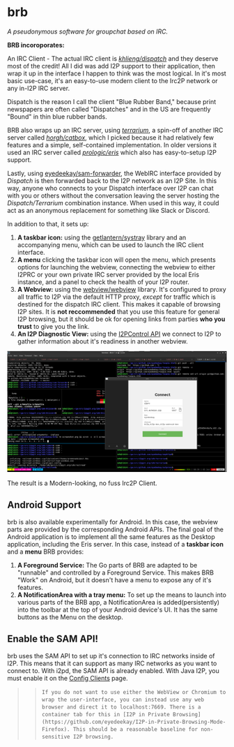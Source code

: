 brb
===

*A pseudonymous software for groupchat based on IRC.*

**BRB incoroporates:**

An IRC Client - The actual IRC client is *[khlieng/dispatch](https://github.com/khlieng/dispatch)*
and they deserve most of the credit! All I did was add I2P support to
their application, then wrap it up in the interface I happen to think
was the most logical. In it's most basic use-case, it's an easy-to-use
modern client to the Irc2P network or any in-I2P IRC server.

Dispatch is the reason I call the client "Blue Rubber Band," because print newspapers
are often called "Dispatches" and in the US are frequently "Bound" in thin blue rubber
bands.

BRB also wraps up an IRC server, using *[terrarium](https://i2pgit.org/idk/terrarium)*,
a spin-off of another IRC server called *[horgh/catbox](https://github.com/horgh/catbox)*,
which I picked because it had relatively few features and a simple, self-contained
implementation. In older versions it used an IRC server called *[prologic/eris](https://git.mills.io/prologic/eris)*
which also has easy-to-setup I2P support.

Lastly, using [eyedeekay/sam-forwarder](https://github.com/eyedeekay/sam-forwarder),
the WebIRC interface provided by *Dispatch* is then forwarded back to the I2P network
as an I2P Site. In this way, anyone who connects to your Dispatch interface over I2P
can chat with you or others without the conversation leaving the server hosting the
*Dispatch/Terrarium* combination instance. When used in this way, it could act as an
anonymous replacement for something like Slack or Discord.

In addition to that, it sets up:

 1. **A taskbar icon:** using the [getlantern/systray](https://github.com/getlantern/systray)
  library and an accompanying menu, which can be used to launch the IRC client interface.
 2. **A menu** clicking the taskbar icon will open the menu, which presents
  options for launching the webview, connecting the webview to either I2PRC
  or your own private IRC server provided by the local Eris instance, and
  a panel to check the health of your I2P router.
 3. **A Webview:** using the [webview/webview](https://github.com/webview/webview)
  library. It's configured to proxy all traffic to I2P via the default
  HTTP proxy, *except* for traffic which is destined for the dispatch
  IRC client. This makes it capable of browsing I2P sites. It is
  **not reccommended** that you use this feature for general I2P browsing,
  but it should be ok for opening links from parties **who you trust** to
  give you the link.
 4. **An I2P Diagnostic View:** using the [I2PControl API](https://geti2p.net/en/docs/api/i2pcontrol)
  we connect to I2P to gather information about it's readiness in another
  webview.

![BRB screenshot](screenshot.png)

The result is a Modern-looking, no fuss Irc2P Client.

Android Support
---------------

brb is also available experimentally for Android. In this case, the webview
parts are provided by the corresponding Android APIs. The final goal of the
Android application is to implement all the same features as the Desktop
application, including the Eris server. In this case, instead of a 
**taskbar icon** and a **menu** BRB provides:

 1. **A Foreground Service:** The Go parts of BRB are adapted to be "runnable"
  and controlled by a Foreground Service. This makes BRB "Work" on Android,
  but it doesn't have a menu to expose any of it's features.
 2. **A NotificationArea with a tray menu:** To set up the means to launch into
  various parts of the BRB app, a NotificationArea is added(persistently) into
  the toolbar at the top of your Android device's UI. It has the same buttons as
  the Menu on the desktop.

Enable the SAM API!
-------------------

brb uses the SAM API to set up it's connection to IRC networks inside of I2P.
This means that it can support as many IRC networks as you want to connect to.
With i2pd, the SAM API is already enabled. With Java I2P, you must enable it
on the [Config Clients](http://localhost:7657/configclients) page.

  >> `If you do not want to use either the WebView or Chromium to wrap the
  user-interface, you can instead use any web browser and direct it to
  localhost:7669. There is a container tab for this in
  [I2P in Private Browsing](https://github.com/eyedeekay/I2P-in-Private-Browsing-Mode-Firefox).
  This should be a reasonable baseline for non-sensitive I2P browsing.`
